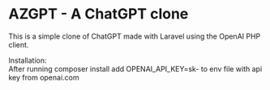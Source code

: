 # AZGPT - A ChatGPT clone

This is a simple clone of ChatGPT made with Laravel using the OpenAI PHP client.

Installation: </br>
After running composer install add OPENAI_API_KEY=sk- to env file with api key from openai.com

